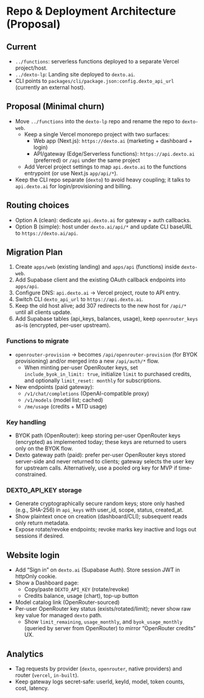 # Repo & Deployment Architecture (Proposal)

## Current
- `../functions`: serverless functions deployed to a separate Vercel project/host.
- `../dexto-lp`: Landing site deployed to `dexto.ai`.
- CLI points to `packages/cli/package.json:config.dexto_api_url` (currently an external host).

## Proposal (Minimal churn)
- Move `../functions` into the `dexto-lp` repo and rename the repo to `dexto-web`.
  - Keep a single Vercel monorepo project with two surfaces:
    - Web app (Next.js): `https://dexto.ai` (marketing + dashboard + login)
    - API/gateway (Edge/Serverless functions): `https://api.dexto.ai` (preferred) or `/api` under the same project
  - Add Vercel project settings to map `api.dexto.ai` to the functions entrypoint (or use Next.js `app/api/*`).
- Keep the CLI repo separate (`dexto`) to avoid heavy coupling; it talks to `api.dexto.ai` for login/provisioning and billing.

## Routing choices
- Option A (clean): dedicate `api.dexto.ai` for gateway + auth callbacks.
- Option B (simple): host under `dexto.ai/api/*` and update CLI baseURL to `https://dexto.ai/api`.

## Migration Plan
1. Create `apps/web` (existing landing) and `apps/api` (functions) inside `dexto-web`.
2. Add Supabase client and the existing OAuth callback endpoints into `apps/api`.
3. Configure DNS: `api.dexto.ai` → Vercel project, route to API entry.
4. Switch CLI `dexto_api_url` to `https://api.dexto.ai`.
5. Keep the old host alive; add 307 redirects to the new host for `/api/*` until all clients update.
 6. Add Supabase tables (api_keys, balances, usage), keep `openrouter_keys` as-is (encrypted, per-user upstream).

### Functions to migrate
- `openrouter-provision` → becomes `/api/openrouter-provision` (for BYOK provisioning) and/or merged into a new `/api/auth/*` flow.
  - When minting per-user OpenRouter keys, set `include_byok_in_limit: true`, initialize `limit` to purchased credits, and optionally `limit_reset: monthly` for subscriptions.
- New endpoints (paid gateway):
  - `/v1/chat/completions` (OpenAI-compatible proxy)
  - `/v1/models` (model list; cached)
  - `/me/usage` (credits + MTD usage)

### Key handling
- BYOK path (OpenRouter): keep storing per-user OpenRouter keys (encrypted) as implemented today; these keys are returned to users only on the BYOK flow.
- Dexto gateway path (paid): prefer per-user OpenRouter keys stored server-side and never returned to clients; gateway selects the user key for upstream calls. Alternatively, use a pooled org key for MVP if time-constrained.

### DEXTO_API_KEY storage
- Generate cryptographically secure random keys; store only hashed (e.g., SHA-256) in `api_keys` with user_id, scope, status, created_at.
- Show plaintext once on creation (dashboard/CLI); subsequent reads only return metadata.
- Expose rotate/revoke endpoints; revoke marks key inactive and logs out sessions if desired.

## Website login
- Add “Sign in” on `dexto.ai` (Supabase Auth). Store session JWT in httpOnly cookie.
- Show a Dashboard page:
  - Copy/paste `DEXTO_API_KEY` (rotate/revoke)
  - Credits balance, usage (chart), top-up button
- Model catalog link (OpenRouter-sourced)
- Per-user OpenRouter key status (exists/rotated/limit); never show raw key value for managed `dexto` path.
  - Show `limit_remaining`, `usage_monthly`, and `byok_usage_monthly` (queried by server from OpenRouter) to mirror “OpenRouter credits” UX.

## Analytics
- Tag requests by provider (`dexto`, `openrouter`, native providers) and router (`vercel`, `in-built`).
- Keep gateway logs secret-safe: userId, keyId, model, token counts, cost, latency.
